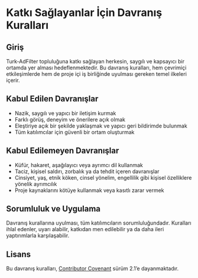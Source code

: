 # Katkı Sağlayanlar İçin Davranış Kuralları

## Giriş

Turk-AdFilter topluluğuna katkı sağlayan herkesin, saygılı ve kapsayıcı bir ortamda yer alması hedeflenmektedir. Bu davranış kuralları, hem çevrimiçi etkileşimlerde hem de proje içi iş birliğinde uyulması gereken temel ilkeleri içerir.

## Kabul Edilen Davranışlar

- Nazik, saygılı ve yapıcı bir iletişim kurmak
- Farklı görüş, deneyim ve önerilere açık olmak
- Eleştiriye açık bir şekilde yaklaşmak ve yapıcı geri bildirimde bulunmak
- Tüm katılımcılar için güvenli bir ortam oluşturmak

## Kabul Edilemeyen Davranışlar

- Küfür, hakaret, aşağılayıcı veya ayrımcı dil kullanmak
- Taciz, kişisel saldırı, zorbalık ya da tehdit içeren davranışlar
- Cinsiyet, yaş, etnik köken, cinsel yönelim, engellilik gibi kişisel özelliklere yönelik ayrımcılık
- Proje kaynaklarını kötüye kullanmak veya kasıtlı zarar vermek

## Sorumluluk ve Uygulama

Davranış kurallarına uyulması, tüm katılımcıların sorumluluğundadır. Kuralları ihlal edenler, uyarı alabilir, katkıdan men edilebilir ya da daha ileri yaptırımlarla karşılaşabilir.

## Lisans

Bu davranış kuralları, [Contributor Covenant](https://www.contributor-covenant.org/version/2/1/code_of_conduct/) sürüm 2.1’e dayanmaktadır.
